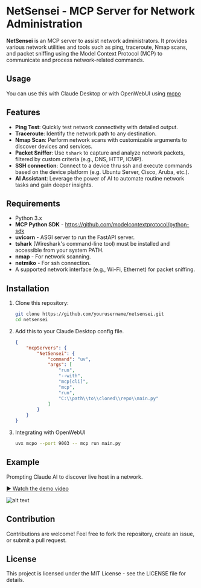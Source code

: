 # **NetSensei** - MCP Server for Network Administration

**NetSensei** is an MCP server to assist network administrators. It provides various network utilities and tools such as ping, traceroute, Nmap scans, and packet sniffing using the Model Context Protocol (MCP) to communicate and process network-related commands.

## Usage
You can use this with Claude Desktop or with OpenWebUI using [mcpo](https://docs.openwebui.com/openapi-servers/mcp/)


## Features

- **Ping Test**: Quickly test network connectivity with detailed output.
- **Traceroute**: Identify the network path to any destination.
- **Nmap Scan**: Perform network scans with customizable arguments to discover devices and services.
- **Packet Sniffer**: Use `tshark` to capture and analyze network packets, filtered by custom criteria (e.g., DNS, HTTP, ICMP).
- **SSH connection**: Connect to a device thru ssh and execute commands based on the device platform (e.g. Ubuntu Server, Cisco, Aruba, etc.).
- **AI Assistant**: Leverage the power of AI to automate routine network tasks and gain deeper insights.

## Requirements
- Python 3.x
- **MCP Python SDK** - https://github.com/modelcontextprotocol/python-sdk
- **uvicorn** - ASGI server to run the FastAPI server.
- **tshark** (Wireshark's command-line tool) must be installed and accessible from your system PATH.
- **nmap** - For network scanning.
- **netmiko** - For ssh connection.
- A supported network interface (e.g., Wi-Fi, Ethernet) for packet sniffing.

## Installation

1. Clone this repository:
   ```bash
   git clone https://github.com/yourusername/netsensei.git
   cd netsensei

2. Add this to your Claude Desktop config file.
    ```json
    {
        "mcpServers": {
            "NetSensei": {
                "command": "uv",
                "args": [
                    "run",
                    "--with",
                    "mcp[cli]",
                    "mcp",
                    "run",
                    "C:\\path\\to\\cloned\\repo\\main.py"
                ]
            }
        }
    }
    ```

3. Integrating with OpenWebUI
    ```bash
    uvx mcpo --port 9003 -- mcp run main.py    
    ```

## Example
Prompting Claude AI to discover live host in a network.

[▶️ Watch the demo video](https://youtu.be/DKDpxesDaO8)

![alt text](image-1.png)

## Contribution
Contributions are welcome! Feel free to fork the repository, create an issue, or submit a pull request.

## License
This project is licensed under the MIT License - see the LICENSE file for details.
